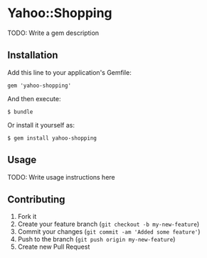 # Yahoo::Shopping

TODO: Write a gem description

## Installation

Add this line to your application's Gemfile:

    gem 'yahoo-shopping'

And then execute:

    $ bundle

Or install it yourself as:

    $ gem install yahoo-shopping

## Usage

TODO: Write usage instructions here

## Contributing

1. Fork it
2. Create your feature branch (`git checkout -b my-new-feature`)
3. Commit your changes (`git commit -am 'Added some feature'`)
4. Push to the branch (`git push origin my-new-feature`)
5. Create new Pull Request
